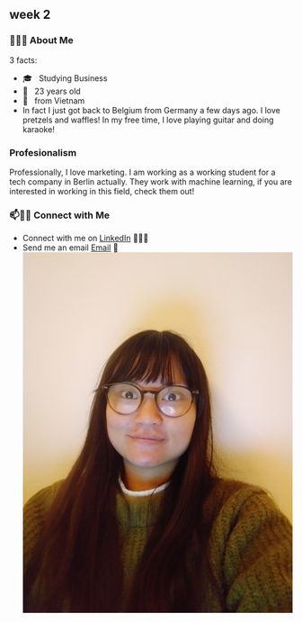 ## week 2

### 👨🏻‍💻 About Me

3 facts:
- 🎓 &nbsp; Studying Business
- 🌱 &nbsp; 23 years old
- 🚀 &nbsp; from Vietnam 
- In fact I just got back to Belgium from Germany a few days ago. I love pretzels and waffles! In my free time, I love playing guitar and doing karaoke!
### Profesionalism
Professionally, I love marketing. I am working as a working student for a tech company in Berlin actually. They work with machine learning, if you are interested in working in this field, check them out!

### 📫🤝🏻 Connect with Me

- Connect with me on [LinkedIn](https://www.linkedin.com/in/thanhhadoan/) 👨🏻‍💻
- Send me an email [Email](mailto:ha.doan149@gmail.com) 💌
![A picture of me](assets/hadoanpic.jpg)